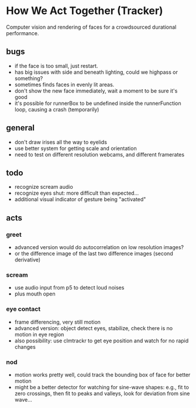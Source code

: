 # How We Act Together (Tracker)

Computer vision and rendering of faces for a crowdsourced durational performance.

## bugs

  - if the face is too small, just restart.
  - has big issues with side and beneath lighting, could we highpass or something?
  - sometimes finds faces in evenly lit areas.
  - don't show the new face immediately, wait a moment to be sure it's good
  - it's possible for runnerBox to be undefined inside the runnerFunction loop, causing a crash (temporarily)

## general

  - don't draw irises all the way to eyelids
  - use better system for getting scale and orientation
  - need to test on different resolution webcams, and different framerates

## todo

  - recognize scream audio
  - recognize eyes shut: more difficult than expected...
  - additional visual indicator of gesture being "activated"

## acts

### greet

  - advanced version would do autocorrelation on low resolution images?
  - or the difference image of the last two difference images (second derivative)

### scream

  - use audio input from p5 to detect loud noises
  - plus mouth open

### eye contact

  - frame differencing, very still motion
  - advanced version: object detect eyes, stabilize, check there is no motion in eye region
  - also possibility: use clmtrackr to get eye position and watch for no rapid changes

### nod

  - motion works pretty well, could track the bounding box of face for better motion
  - might be a better detector for watching for sine-wave shapes: e.g., fit to zero crossings, then fit to peaks and valleys, look for deviation from sine wave...